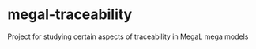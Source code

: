 megal-traceability
==================

Project for studying certain aspects of traceability in MegaL mega models
